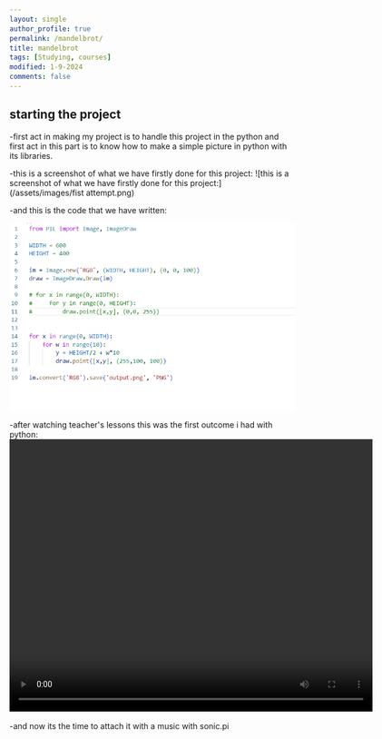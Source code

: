 ```yaml
---
layout: single
author_profile: true
permalink: /mandelbrot/
title: mandelbrot
tags: [Studying, courses]
modified: 1-9-2024
comments: false
---
```



## starting the project
-first act in making my project is to handle this project in the python and first act in this part is to know how to make a simple picture in python with its libraries.


-this is a screenshot of what we have firstly done for this project:
![this is a screenshot of what we have firstly done for this project:](/assets/images/fist attempt.png)


-and this is the code that we have written:

![and this is the code that we have written:](/assets/images/code_first.png)


-after watching teacher's lessons this was the first outcome i had with python:
<video width="640" height="480" controls>
    <source src="/videos/first.mp4" type="video/mp4">
    Your browser does not support the video tag.
</video>



-and now its the time to attach it with a music with sonic.pi

































<!-- |           | **Current**                    |
|----|------|--------------------------------|
|2019|Fall  | **<a href="">Computer Programming Fundamentals</a>**         |
|----|------|--------------------------------|
|2019|Fall  | **<a href="/ds98/">Data Structures</a>** |
|----|------|--------------------------------|
|2019|Fall  | **<a href="">Computer Lab</a>** |


|           | **Past**                       |
|----|------|--------------------------------|
|2019|Spring| **<a href="/ad97/">Algorithm Design</a>**         |
|----|------|--------------------------------|
|2019|Spring| **<a href="/ap97/">Advanced Programming - C#</a>** |
|----|------|--------------------------------|
|2019|Spring| **<a href="/nlp97/">Natural Language Processing (Undergraduate)</a>** |
|----|------|--------------------------------|
|2018|Fall  | **<a href="/ds97/">Data Structures</a>**            |
|----|------|--------------------------------|
|2018|Fall  | **Advanced Programming - C#** |
|----|------|--------------------------------------------|
|2018|Fall  | **Natural Language Processing (Graduate)** |
|----|------|--------------------------------------------|
|2018|Spring| **Advanced Programming - C#**             |
|----|------|--------------------------------------------|
|2018|Spring| **Natural Language Processing (Undergraduate)** | -->
